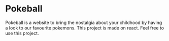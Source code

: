# Pokeball

Pokeball is a website to bring the nostalgia about your childhood by having a look to our favourite pokemons. This project is made on react. Feel free to use this project.
